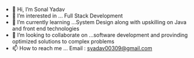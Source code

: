 - 👋 Hi, I’m Sonal Yadav
- 👀 I’m interested in ... Full Stack Development
- 🌱 I’m currently learning ...System Design along with upskilling on Java and front end technologies
- 💞️ I’m looking to collaborate on ...software development and provinding optimized solutions to complex problems
- 📫 How to reach me ... Email : syadav00309@gmail.com

<!---
Sonaly03/Sonaly03 is a ✨ special ✨ repository because its `README.md` (this file) appears on your GitHub profile.
You can click the Preview link to take a look at your changes.
--->
